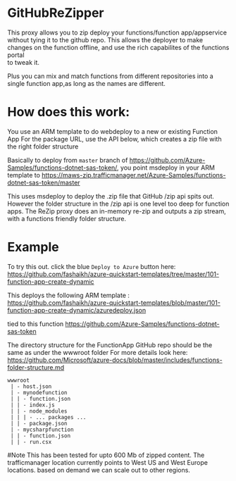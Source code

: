 # GitHubReZipper

This proxy allows you to zip deploy your functions/function app/appservice without tying it to the github repo. 
This allows the deployer to make changes on the function offline, and use the rich capabilites of the functions portal  
to tweak it. 

Plus you can mix and match functions from different repositories into a single function app,as long as the names are different.


# How does this work:

You use an ARM template to do webdeploy to a new or existing Function App
For the package URL, use the API below, which creates a zip file with the right folder structure

Basically to deploy from `master` branch of  https://github.com/Azure-Samples/functions-dotnet-sas-token/, 
you point msdeploy in your ARM template to
https://maws-zip.trafficmanager.net/Azure-Samples/functions-dotnet-sas-token/master 

This uses msdeploy to deploy the .zip file that GitHub /zip api spits out. 
However the folder structure in the /zip api is one level too deep for function apps. 
The ReZip proxy does an in-memory re-zip  and outputs a zip stream, with a functions friendly folder structure. 


# Example

To try this out. click the blue `Deploy to Azure` button here:
https://github.com/fashaikh/azure-quickstart-templates/tree/master/101-function-app-create-dynamic

This deploys the following ARM template : 
https://github.com/fashaikh/azure-quickstart-templates/blob/master/101-function-app-create-dynamic/azuredeploy.json

tied to this function 
https://github.com/Azure-Samples/functions-dotnet-sas-token

The directory structure for the FunctionApp GitHub repo should be the same as under the wwwroot folder 
For more details look here: https://github.com/Microsoft/azure-docs/blob/master/includes/functions-folder-structure.md


```
wwwroot
 | - host.json
 | - mynodefunction
 | | - function.json
 | | - index.js
 | | - node_modules
 | | | - ... packages ...
 | | - package.json
 | - mycsharpfunction
 | | - function.json
 | | - run.csx
```

#Note 
This has been tested for upto 600 Mb of zipped content. The trafficmanager location currently points to West US and West Europe locations. based on demand we can scale out to other regions.
